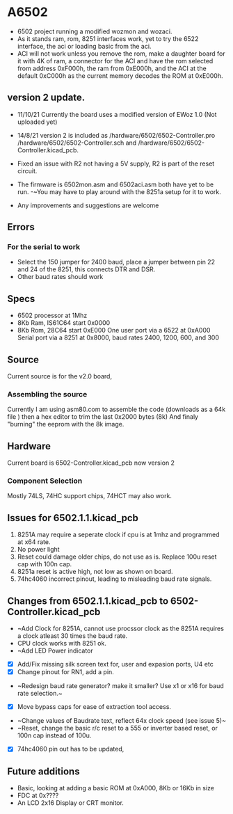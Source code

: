 # A6502
- 6502 project running a modified wozmon and wozaci.
- As it stands ram, rom, 8251 interfaces work, yet to try the 6522 interface, the aci or loading basic from the aci.
- ACI will not work unless you remove the rom, make a daughter board for it with 4K of ram, a connector for the ACI 
  and have the rom selected from address 0xF000h, the ram from 0xE000h, and the ACI at the default 0xC000h as the current
  memory decodes the ROM at 0xE000h.
  
 ## version 2 update.
- 11/10/21 Currently the board uses a modified version of EWoz 1.0 (Not uploaded yet)
- 14/8/21 version 2 is included as /hardware/6502/6502-Controller.pro /hardware/6502/6502-Controller.sch and /hardware/6502/6502-Controller.kicad_pcb.
- Fixed an issue with R2 not having a 5V supply, R2 is part of the reset circuit.
- The firmware is 6502mon.asm and 6502aci.asm both have yet to be run.
 -~You may have to play around with the 8251a setup for it to work.
 
 
 - Any improvements and suggestions are welcome

 ## Errors
  ### For the serial to work
   - Select the 150 jumper for 2400 baud, place a jumper between pin 22 and 24 of the 8251, this connects DTR and DSR.
   - Other baud rates should work

 ## Specs
- 6502 processor at 1Mhz
- 8Kb Ram, IS61C64 start 0x0000
- 8Kb Rom, 28C64 start 0xE000
 One user port via a 6522 at 0xA000
 Serial port via a 8251 at 0x8000, baud rates 2400, 1200, 600, and 300
 
 ## Source
 Current source is for the v2.0 board, 
 
 ### Assembling the source
 Currently I am using asm80.com to assemble the code (downloads as a 64k file ) then a hex editor to trim the last 0x2000 bytes (8k)
 And finaly "burning" the eeprom with the 8k image.
 

 ## Hardware
 Current board is 6502-Controller.kicad_pcb now version 2

 ### Component Selection
 Mostly 74LS, 74HC support chips, 74HCT may also work.

 ## Issues for 6502.1.1.kicad_pcb
 1.  8251A may require a seperate clock if cpu is at 1mhz and programmed at x64 rate.
 2.  No power light 
 3.  Reset could damage older chips, do not use as is. Replace 100u reset cap with 100n cap.
 4.  8251a reset is active high, not low as shown on board.
 5.  74hc4060 incorrect pinout, leading to misleading baud rate signals.

 ## Changes from 6502.1.1.kicad_pcb to 6502-Controller.kicad_pcb
 - ~Add Clock for 8251A, cannot use procssor clock as the 8251A requires a clock atleast 30 times the baud rate. 
 -  CPU clock works with 8251 ok.
 - ~Add LED Power indicator 
 - [x]  Add/Fix missing silk screen text for, user and expasion ports, U4 etc 
 - [x]  Change pinout for RN1, add a pin. 
 -  ~Redesign baud rate generator? make it smaller? Use x1 or x16 for baud rate selection.~
 - [x]  Move bypass caps for ease of extraction tool access. 
 - ~Change values of Baudrate text, reflect 64x clock speed (see issue 5)~
 - ~Reset, change the basic r/c reset to a 555 or inverter based reset, or 100n cap instead of 100u. 
 - [x]  74hc4060 pin out has to be updated, 

## Future additions
 - Basic, looking at adding a basic ROM at 0xA000, 8Kb or 16Kb in size
 - FDC at 0x????
 - An LCD 2x16 Display or CRT monitor.
